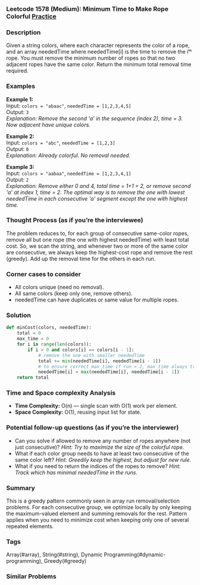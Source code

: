 ### Leetcode 1578 (Medium): Minimum Time to Make Rope Colorful [Practice](https://leetcode.com/problems/minimum-time-to-make-rope-colorful)

### Description  
Given a string colors, where each character represents the color of a rope, and an array neededTime where neededTime[i] is the time to remove the iᵗʰ rope. You must remove the minimum number of ropes so that no two adjacent ropes have the same color. Return the minimum total removal time required.

### Examples  

**Example 1:**  
Input: `colors = "abaac"`, `neededTime = [1,2,3,4,5]`  
Output: `3`  
*Explanation: Remove the second 'a' in the sequence (index 2), time = 3. Now adjacent have unique colors.*

**Example 2:**  
Input: `colors = "abc"`, `neededTime = [1,2,3]`  
Output: `0`  
*Explanation: Already colorful. No removal needed.*

**Example 3:**  
Input: `colors = "aabaa"`, `neededTime = [1,2,3,4,1]`  
Output: `2`  
*Explanation: Remove either 0 and 4, total time = 1+1 = 2, or remove second 'a' at index 1, time = 2. The optimal way is to remove the one with lowest neededTime in each consecutive 'a' segment except the one with highest time.*

### Thought Process (as if you’re the interviewee)  

The problem reduces to, for each group of consecutive same-color ropes, remove all but one rope (the one with highest neededTime) with least total cost. So, we scan the string, and whenever two or more of the same color are consecutive, we always keep the highest-cost rope and remove the rest (greedy). Add up the removal time for the others in each run.

### Corner cases to consider  
- All colors unique (need no removal).
- All same colors (keep only one, remove others).
- neededTime can have duplicates or same value for multiple ropes.

### Solution

```python
def minCost(colors, neededTime):
    total = 0
    max_time = 0
    for i in range(len(colors)):
        if i > 0 and colors[i] == colors[i - 1]:
            # remove the one with smaller neededTime
            total += min(neededTime[i], neededTime[i - 1])
            # to ensure correct max_time if run > 2, max_time always tracks current run's max time
            neededTime[i] = max(neededTime[i], neededTime[i - 1])
    return total
```

### Time and Space complexity Analysis  
- **Time Complexity:** O(n) — single scan with O(1) work per element.
- **Space Complexity:** O(1), reusing input list for state.


### Potential follow-up questions (as if you’re the interviewer)  

- Can you solve if allowed to remove any number of ropes anywhere (not just consecutive)?
  *Hint: Try to maximize the size of the colorful rope.*
- What if each color group needs to have at least two consecutive of the same color left?
  *Hint: Greedily keep the highest, but adjust for new rule.*
- What if you need to return the indices of the ropes to remove?
  *Hint: Track which has minimal neededTime in the runs.*

### Summary
This is a greedy pattern commonly seen in array run removal/selection problems. For each consecutive group, we optimize locally by only keeping the maximum-valued element and summing removals for the rest. Pattern applies when you need to minimize cost when keeping only one of several repeated elements.

### Tags
Array(#array), String(#string), Dynamic Programming(#dynamic-programming), Greedy(#greedy)

### Similar Problems
